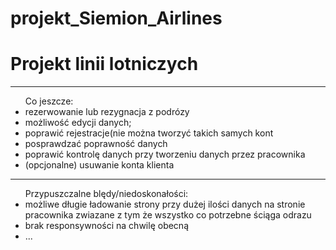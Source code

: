 # projekt_Siemion_Airlines

<h1> Projekt linii lotniczych</h1>
<hr />
<ul>Co jeszcze:
  <li>rezerwowanie lub rezygnacja z podrózy</li>
  <li>możliwość edycji danych;
  <li>poprawić rejestracje(nie można tworzyć takich samych kont</li>
  <li>posprawdzać poprawność danych</li>
  <li>poprawić kontrolę danych przy tworzeniu danych przez pracownika</li>
  <li>(opcjonalne) usuwanie konta klienta</li>
  </ul>
  
  <hr />
  <ul> Przypuszczalne blędy/niedoskonałości:
  <li> możliwe długie ładowanie strony przy dużej ilości danych na stronie pracownika zwiazane z tym że wszystko co potrzebne ściąga odrazu</li>
  <li>brak responsywności na chwilę obecną</li>
  <li>...</li>
